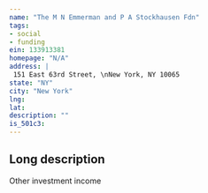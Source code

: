 ```yaml
---
name: "The M N Emmerman and P A Stockhausen Fdn"
tags:
- social
- funding
ein: 133913381
homepage: "N/A"
address: |
 151 East 63rd Street, \nNew York, NY 10065
state: "NY"
city: "New York"
lng: 
lat: 
description: ""
is_501c3: 
---
```


## Long description

Other investment income
